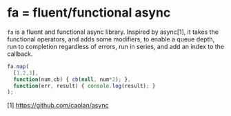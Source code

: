 fa = fluent/functional async
============================

`fa` is a fluent and functional async library. Inspired by async[1], it
takes the functional operators, and adds some modifiers, to enable a
queue depth, run to completion regardless of errors, run in series, and
add an index to the callback.

```js
fa.map(
  [1,2,3], 
  function(num,cb) { cb(null, num*2); },
  function(err, result) { console.log(result); }
);
```

[1] https://github.com/caolan/async


